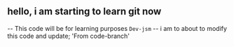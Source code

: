 ## hello, i am starting to learn git now

-- This code will be for learning purposes `Dev-jsm`
-- i am to about to modify this code and update; 'From code-branch'